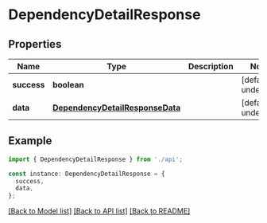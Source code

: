 # DependencyDetailResponse

## Properties

| Name        | Type                                                                | Description | Notes                  |
| ----------- | ------------------------------------------------------------------- | ----------- | ---------------------- |
| **success** | **boolean**                                                         |             | [default to undefined] |
| **data**    | [**DependencyDetailResponseData**](DependencyDetailResponseData.md) |             | [default to undefined] |

## Example

```typescript
import { DependencyDetailResponse } from './api';

const instance: DependencyDetailResponse = {
  success,
  data,
};
```

[[Back to Model list]](../README.md#documentation-for-models) [[Back to API list]](../README.md#documentation-for-api-endpoints) [[Back to README]](../README.md)

